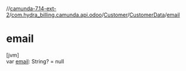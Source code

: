 //[camunda-7.14-ext-2](../../../../index.md)/[com.hydra_billing.camunda.api.odoo](../../index.md)/[Customer](../index.md)/[CustomerData](index.md)/[email](email.md)

# email

[jvm]\
var [email](email.md): String? = null
